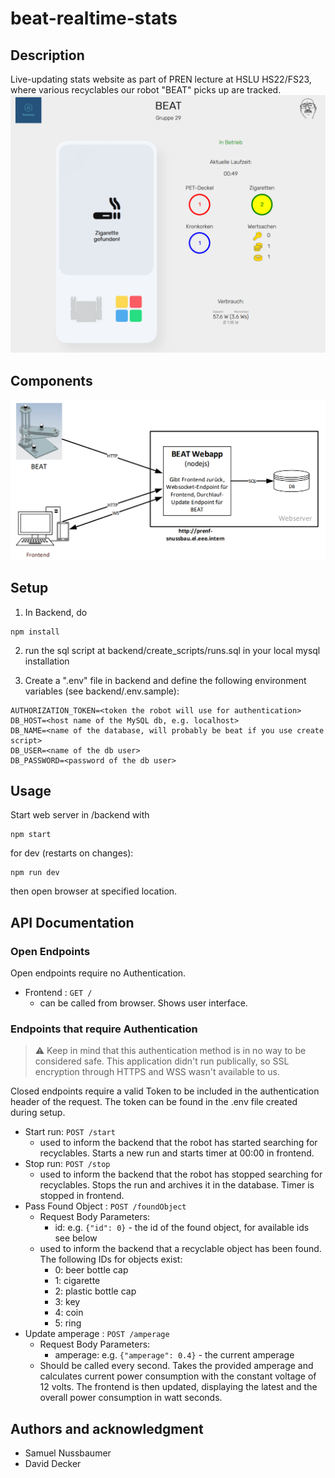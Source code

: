 # beat-realtime-stats

## Description
Live-updating stats website as part of PREN lecture at HSLU HS22/FS23, where various recyclables our robot "BEAT" picks up are tracked.
![Screenshot of BEAT web application](images/website_screenshot.png)

## Components
![BEAT pushes changes to the web application through a HTTP interface. The web application then pushes changes to all connected clients through a WS connection.](images/components.png)

## Setup
1. In Backend, do
```
npm install
```

2. run the sql script at backend/create_scripts/runs.sql in your local mysql installation

3. Create a ".env" file in backend and define the following environment variables (see backend/.env.sample):
```
AUTHORIZATION_TOKEN=<token the robot will use for authentication>
DB_HOST=<host name of the MySQL db, e.g. localhost>
DB_NAME=<name of the database, will probably be beat if you use create script>
DB_USER=<name of the db user>
DB_PASSWORD=<password of the db user>
```

## Usage
Start web server in /backend with

```
npm start
```

for dev (restarts on changes):

```
npm run dev
```
then open browser at specified location.

## API Documentation
### Open Endpoints

Open endpoints require no Authentication.

* Frontend : `GET /`
  * can be called from browser. Shows user interface.

### Endpoints that require Authentication

> :warning: Keep in mind that this authentication method is in no way to be considered safe. This application didn't run publically, so SSL encryption through HTTPS and WSS wasn't available to us.

Closed endpoints require a valid Token to be included in the authentication header of the
request. The token can be found in the .env file created during setup.

* Start run: `POST /start`
  * used to inform the backend that the robot has started searching for recyclables. Starts a new run 
  and starts timer at 00:00 in frontend.
* Stop run: `POST /stop`
  * used to inform the backend that the robot has stopped searching for recyclables. Stops the run
      and archives it in the database. Timer is stopped in frontend.
* Pass Found Object : `POST /foundObject`
  * Request Body Parameters: 
    * id: e.g. `{"id": 0}` - the id of the found object, for available ids see below
  * used to inform the backend that a recyclable object has been found. The following IDs for objects exist:
    * 0: beer bottle cap
    * 1: cigarette
    * 2: plastic bottle cap
    * 3: key
    * 4: coin
    * 5: ring
* Update amperage : `POST /amperage`
  * Request Body Parameters: 
    * amperage: e.g. `{"amperage": 0.4}` - the current amperage
  * Should be called every second. Takes the provided amperage and calculates current power 
  consumption with the constant voltage of 12 volts. The frontend is then updated, displaying the latest 
  and the overall power consumption in watt seconds.

## Authors and acknowledgment
- Samuel Nussbaumer
- David Decker
